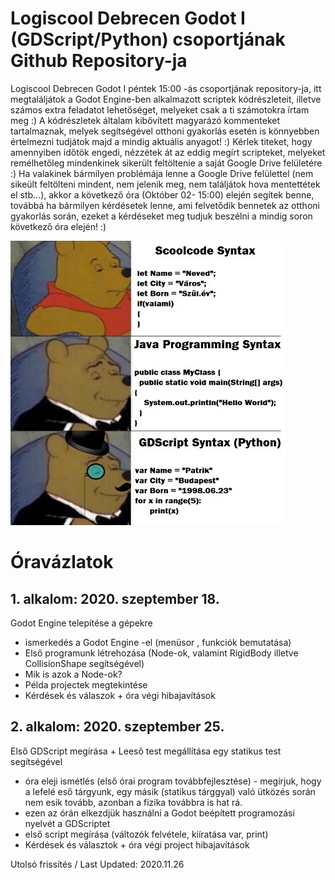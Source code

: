 # Logiscool Debrecen Godot I (GDScript/Python) csoportjának Github Repository-ja
Logiscool Debrecen Godot I péntek 15:00 -ás csoportjának repository-ja, itt megtaláljátok a Godot Engine-ben alkalmazott scriptek kódrészleteit, illetve számos extra feladatot lehetőséget, melyeket csak a ti számotokra írtam meg :) A kódrészletek általam kibővített magyarázó kommenteket tartalmaznak, melyek segítségével otthoni gyakorlás esetén is könnyebben értelmezni tudjátok majd a mindig aktuális anyagot! :)
Kérlek titeket, hogy amennyiben időtök engedi, nézzétek át az eddig megírt scripteket, melyeket remélhetőleg mindenkinek sikerült feltöltenie a saját Google Drive felületére :)
Ha valakinek bármilyen problémája lenne a Google Drive felülettel (nem sikeült feltölteni mindent, nem jelenik meg, nem találjátok hova mentettétek el stb...), akkor a következő óra (Október 02- 15:00) elején segítek benne, továbbá ha bármilyen kérdésetek lenne, ami felvetődik bennetek az otthoni gyakorlás során, ezeket a kérdéseket meg tudjuk beszélni a mindig soron következő óra elején! :)

![Meme](https://raw.githubusercontent.com/Pattesz1998/logiscool_debrecen_godot_I/master/godot_meme_winnieh_the_pooh.jpg)

# Óravázlatok 
## 1. alkalom: 2020. szeptember 18.
Godot Engine telepítése a gépekre
- ismerkedés a Godot Engine -el (menüsor , funkciók bemutatása)
- Első programunk létrehozása (Node-ok, valamint RigidBody illetve CollisionShape segítségével)
- Mik is azok a Node-ok?
- Példa projectek megtekintése
- Kérdések és válaszok + óra végi hibajavítások

## 2. alkalom: 2020. szeptember 25.
Első GDScript megírása + Leeső test megállítása egy statikus test segítségével
- óra eleji ismétlés (első órai program továbbfejlesztése) - megírjuk, hogy a lefelé eső tárgyunk, egy másik (statikus tárggyal) való ütközés során nem esik tovább, azonban a fizika továbbra is hat rá.
- ezen az órán elkezdjük használni a Godot beépített programozási nyelvét a GDScriptet
- első script megírása (változók felvétele, kiíratása var, print)
- Kérdések és választok + óra végi project hibajavítások

Utolsó frissítés / Last Updated: 2020.11.26
